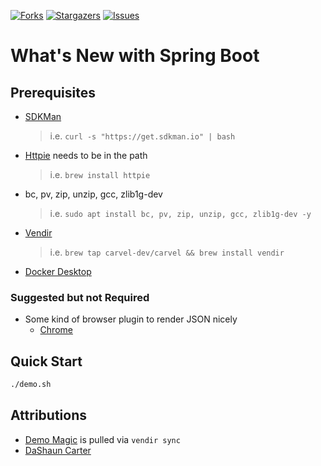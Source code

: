 [![Forks][forks-shield]][forks-url]
[![Stargazers][stars-shield]][stars-url]
[![Issues][issues-shield]][issues-url]

# What's New with Spring Boot

## Prerequisites
- [SDKMan](https://sdkman.io/install)
  > i.e. `curl -s "https://get.sdkman.io" | bash`
- [Httpie](https://httpie.io/) needs to be in the path
  > i.e. `brew install httpie`
- bc, pv, zip, unzip, gcc, zlib1g-dev
  > i.e. `sudo apt install bc, pv, zip, unzip, gcc, zlib1g-dev -y`
- [Vendir](https://carvel.dev/vendir/)
  > i.e. `brew tap carvel-dev/carvel && brew install vendir`
- [Docker Desktop](https://www.docker.com/products/docker-desktop/)

### Suggested but not Required
- Some kind of browser plugin to render JSON nicely
  - [Chrome](https://chromewebstore.google.com/detail/json-formatter/bcjindcccaagfpapjjmafapmmgkkhgoa)

## Quick Start
```bash
./demo.sh
```

## Attributions
- [Demo Magic](https://github.com/paxtonhare/demo-magic) is pulled via `vendir sync`
- [DaShaun Carter](https://github.com/dashaun/openrewrite-spring-boot-upgrade-example)

<!-- MARKDOWN LINKS & IMAGES -->
<!-- https://www.markdownguide.org/basic-syntax/#reference-style-links -->
[forks-shield]: https://img.shields.io/github/forks/cdelashmutt-pivotal/whats-new-spring-boot.svg?style=for-the-badge
[forks-url]: https://github.com/cdelashmutt-pivotal/whats-new-spring-boot/forks
[stars-shield]: https://img.shields.io/github/stars/cdelashmutt-pivotal/whats-new-spring-boot.svg?style=for-the-badge
[stars-url]: https://github.com/cdelashmutt-pivotal/whats-new-spring-boot/stargazers
[issues-shield]: https://img.shields.io/github/issues/cdelashmutt-pivotal/whats-new-spring-boot.svg?style=for-the-badge
[issues-url]: https://github.com/cdelashmutt-pivotal/whats-new-spring-boot/issues
